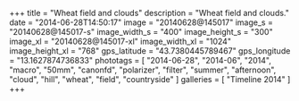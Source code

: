 +++
title = "Wheat field and clouds"
description = "Wheat field and clouds."
date = "2014-06-28T14:50:17"
image = "20140628@145017"
image_s = "20140628@145017-s"
image_width_s = "400"
image_height_s = "300"
image_xl = "20140628@145017-xl"
image_width_xl = "1024"
image_height_xl = "768"
gps_latitude = "43.7380445789467"
gps_longitude = "13.1627874736833"
phototags = [ "2014-06-28", "2014-06", "2014", "macro", "50mm", "canonfd", "polarizer", "filter", "summer", "afternoon", "cloud", "hill", "wheat", "field", "countryside" ]
galleries = [ "Timeline 2014" ]
+++
